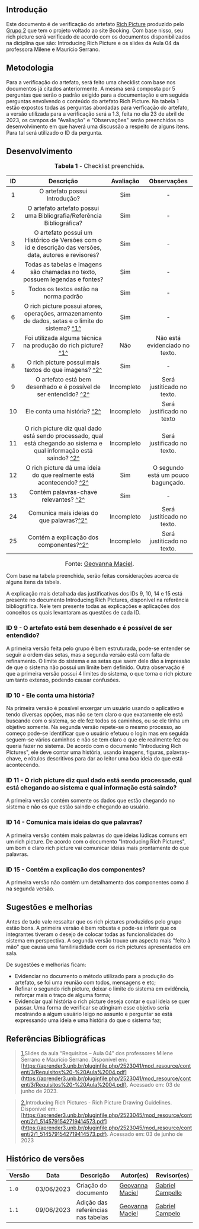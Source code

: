 ## Introdução
Este documento é de verificação do artefato [Rich Picture](https://requisitos-de-software.github.io/2023.1-Booking/prePlanejamento/richPicture/) produzido pelo [Grupo 2](https://requisitos-de-software.github.io/2023.1-Booking/) que tem o projeto voltado ao site Booking. Com base nisso, seu rich picture será verificado de acordo com os documentos disponibilizados na diciplina que são:  Introducing Rich Picture e os slides da Aula 04 da professora Milene e Maurício Serrano.

## Metodologia
Para a verificação do artefato, será feito uma checklist com base nos documentos já citados anteriormente. A mesma será composta por 5 perguntas que serão o padrão exigido para a documentação e em seguida perguntas envolvendo o conteúdo do artefato Rich Picture. Na tabela 1 estão expostos todas as perguntas abordadas para verficação do artefato, a versão utilizada para a verificação será a 1.3, feita no dia 23 de abril de 2023, os campos de "Avaliação" e "Observações" serão preenchidos no desenvolvimento em que haverá uma discussão a respeito de alguns itens. Para tal será utilizado o ID da pergunta.

## Desenvolvimento


<font size="3"><p style="text-align: center"><b>Tabela 1</b> - Checklist preenchida. </p></font> 

| ID  | Descrição     | Avaliação | Observações |
| :---: | :---------------------------------------------------------------------------------------------------------------: | :---------: | :-----------: |
| 1   | O artefato possui Introdução?  |    Sim   |    -    |
| 2   | O artefato artefato possui uma Bibliografia/Referência Bibliográfica?    |     Sim   |   -      |
| 3   | O artefato possui um Histórico de Versões com o id e descrição das versões, data, autores e revisores? |   Sim        |     -       |
| 4   | Todas as tabelas e imagens são chamadas no texto, possuem legendas e fontes?  | Sim | - |
| 5   | Todos os textos estão na norma padrão | Sim | - |
| 6 | O rich picture possui atores, operações, armazenamento de dados, setas e o limite do sistema? <a id="REF1" href="#anchor_1">^1^</a> | Sim | - |
| 7 | Foi utilizada alguma técnica na produção do rich picture? <a id="REF1" href="#anchor_1">^1^</a> | Não | Não está evidenciado no texto. |
| 8 | O rich picture possui mais textos do que imagens? <a id="REF2" href="#anchor_2">^2^</a>| Sim | - |
| 9 | O artefato está bem desenhado e é possível de ser entendido? <a id="REF2" href="#anchor_2">^2^</a> | Incompleto | Será justiticado no texto. |
| 10 | Ele conta uma história? <a id="REF2" href="#anchor_2">^2^</a>| Incompleto | Será justificado no texto |
| 11 | O rich picture diz qual dado está sendo processado, qual está chegando ao sistema e qual informação está saindo? <a id="REF2" href="#anchor_2">^2^</a> | Incompleto | Será justificado no texto. |
| 12 | O rich picture dá uma ideia do que realmente está acontecendo? <a id="REF2" href="#anchor_2">^2^</a>| Sim | O segundo está um pouco bagunçado. |
| 13 | Contém palavras-chave relevantes? <a id="REF2" href="#anchor_2">^2^</a>| Sim | - |
| 24 | Comunica mais ideias do que palavras?<a id="REF2" href="#anchor_2">^2^</a> | Incompleto | Será justiticado no texto. |
| 25 | Contém a explicação dos componentes?<a id="REF2" href="#anchor_2">^2^</a> | Incompleto | Será justiticado no texto. |

<font size="3"><p style="text-align: center">Fonte: [Geovanna Maciel](https://github.com/manuziny).</p></font>

Com base na tabela preenchida, serão feitas considerações acerca de alguns itens da tabela.

A explicação mais detalhada das justificativas dos IDs 9, 10, 14 e 15 está presente no documento Introducing Rich Pictures, disponível na referência bibliográfica. Nele tem presente todas as explicações e aplicações dos conceitos os quais levantaram as questões de cada ID.

### ID 9 - O artefato está bem desenhado e é possível de ser entendido?
A primeira versão feita pelo grupo é bem estruturada, pode-se entender se seguir a ordem das setas, mas a segunda versão está com falta de refinamento. O limite do sistema e as setas que saem dele dão a impressão de que o sistema não possui um limite bem definido. Outra observação é que a primeira versão possui 4 limites do sistema, o que torna o rich picture um tanto extenso, podendo causar confusões.

### ID 10 - Ele conta uma história?
Na primeira versão é possível enxergar um usuário usando o aplicativo e tendo diversas opções, mas não se tem claro o que exatamente ele está buscando com o sistema, se ele fez todos os caminhos, ou se ele tinha um objetivo somente. Na segunda versão repete-se o mesmo processo, ao começo pode-se identificar que o usuário efetuou o login mas em seguida seguem-se vários caminhos e não se tem claro o que ele realmente fez ou queria fazer no sistema. De acordo com o documento "Introducing Rich Pictures", ele deve contar uma história, usando imagens, figuras, palavras-chave, e rótulos descritivos para dar ao leitor uma boa ideia do que está acontecendo.

### ID 11 - O rich picture diz qual dado está sendo processado, qual está chegando ao sistema e qual informação está saindo?
A primeira versão contém somente os dados que estão chegando no sistema e não os que estão saindo e chegando ao usuário.

### ID 14 - Comunica mais ideias do que palavras?
A primeira versão contém mais palavras do que ideias lúdicas comuns em um rich picture. De acordo com o documento "Introducing Rich Pictures", um bom e claro rich picture vai comunicar ideias mais prontamente do que palavras. 

### ID 15 - Contém a explicação dos componentes?
A primeira versão não contém um detalhamento dos componentes como á na segunda versão.

## Sugestões e melhorias
Antes de tudo vale ressaltar que os rich pictures produzidos pelo grupo estão bons. A primeira versão é bem robusta e pode-se inferir que os integrantes tiveram o desejo de colocar todas as funcionalidades do sistema em perspectiva. A segunda versão trouxe um aspecto mais "feito à mão" que causa uma familiriadidade com os rich pictures apresentados em sala.

De sugestões e melhorias ficam:

* Evidenciar no documento o método utilizado para a produção do artefato, se foi uma reunião com todos, mensagens e etc;
* Refinar o segundo rich picture, deixar o limite do sistema em evidência, reforçar mais o traço de alguma forma;
* Evidenciar qual história o rich picture deseja contar e qual ideia se quer passar. Uma forma de verificar se atingiram esse objetivo seria mostrando a algum usuário leigo no assunto e perguntar se está expressando uma ideia e uma história do que o sistema faz;

## Referências Bibliográficas
> <a id="anchor_1" href="#REF1">1.</a>Slides da aula “Requisitos – Aula 04” dos professores Milene Serrano e Maurício Serrano. Disponível em: [https://aprender3.unb.br/pluginfile.php/2523041/mod_resource/content/3/Requisitos%20-%20Aula%2004.pdf](https://aprender3.unb.br/pluginfile.php/2523041/mod_resource/content/3/Requisitos%20-%20Aula%2004.pdf). Acessado em: 03 de junho de 2023.

> <a id="anchor_2" href="#REF2">2.</a>Introducing Rich Pictures - Rich Picture Drawing Guidelines. Disponível em: [https://aprender3.unb.br/pluginfile.php/2523045/mod_resource/content/2/1_5145791542719414573.pdf](https://aprender3.unb.br/pluginfile.php/2523045/mod_resource/content/2/1_5145791542719414573.pdf). Acessado em: 03 de junho de 2023

## Histórico de versões

| Versão | Data       | Descrição                  | Autor(es)                                                                                    | Revisor(es)                                  |
| ------ | ---------- | -------------------------- | -------------------------------------------------------------------------------------------- | -------------------------------------------- |
| `1.0`   | 03/06/2023 | Criação do documento | [Geovanna Maciel](https://github.com/manuziny)  | [Gabriel Campello](https://github.com/G16C) |
| `1.1`| 09/06/2023 | Adição das referências nas tabelas | [Geovanna Maciel](https://github.com/manuziny) | [Gabriel Campelo](https://github.com/g16c) |